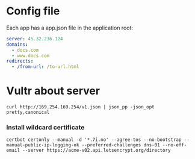 # Config file

Each app has a app.json file in the application root:

```yml
server: 45.32.236.124
domains:
  - docs.com
  - www.docs.com
redirects:
  - /from-url: /to-url.html
```

# Vultr about server

```
curl http://169.254.169.254/v1.json | json_pp -json_opt pretty,canonical
```

### Install wildcard certificate

```
certbot certonly --manual -d '*.7i.no' --agree-tos --no-bootstrap --manual-public-ip-logging-ok --preferred-challenges dns-01 --no-eff-email --server https://acme-v02.api.letsencrypt.org/directory
```